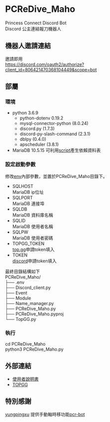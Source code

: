 # PCReDive_Maho
Princess Connect Discord Bot  
Discord 公主連結報刀機器人

## 機器人邀請連結
邀請即用  
https://discord.com/oauth2/authorize?client_id=806421470368104449&scope=bot

## 部屬
### 環境
- python 3.6.9
  - python-dotenv 0.19.2
  - mysql-connector-python (8.0.24)
  - discord.py (1.7.3)
  - discord-py-slash-command (2.3.1)
  - dblpy (0.4.0)
  - apscheduler (3.8.1)
- MariaDB 10.5.15
可利用[script](https://github.com/dkalke/PCReDive_Maho/blob/master/PCReDive_Maho/init-files/priceseDB.sql)產生依賴資料表

### 設定啟動參數
修改[env](https://github.com/dkalke/PCReDive_Maho/blob/master/PCReDive_Maho/init-files/.env)內部參數，並置於PCReDive_Maho目錄下。
- SQLHOST  
  MariaDB ip位址
- SQLPORT  
  MariaDB 連接埠
- SQLDB  
  MariaDB 資料庫名稱
- SQLID  
  MariaDB 使用者名稱
- SQLPW  
  MariaDB 使用者密碼
- TOPGG_TOKEN  
  [top.gg](https://top.gg/)申請token填入
- TOKEN  
  [discord](https://discord.com/developers/applications)申請token填入

最終目錄結構如下  
PCReDive_Maho/  
├── .env  
├── Discord_client.py  
├── Event  
├── Module  
├── Name_manager.py  
├── PCReDive_Maho.py  
├── PCReDive_Maho.pyproj  
└── TopGG.py  

### 執行
cd PCReDive_Maho  
python3 PCReDive_Maho.py  


## 外部連結
- [使用者說明書](https://hackmd.io/7xSl9FBESkqW20sAv0SHPA)  
- [TOPGG](https://top.gg/bot/806421470368104449)

## 特別感謝
[yungpingxu](https://github.com/YungPingXu) 提供手動軸時移功能[pcr-bot](https://github.com/YungPingXu/pcr-bot)
